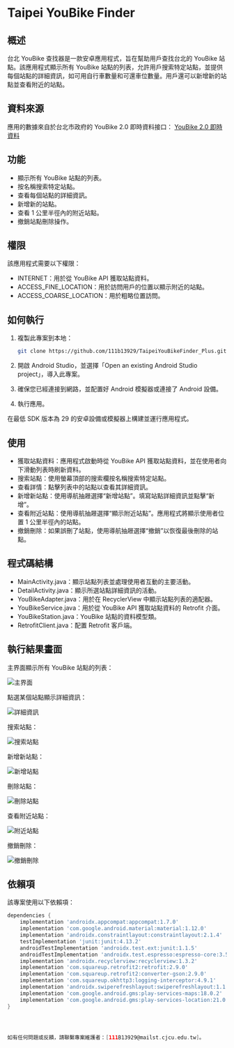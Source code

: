 # Taipei YouBike Finder

## 概述
台北 YouBike 查找器是一款安卓應用程式，旨在幫助用戶查找台北的 YouBike 站點。該應用程式顯示所有 YouBike 站點的列表，允許用戶搜索特定站點，並提供每個站點的詳細資訊，如可用自行車數量和可還車位數量。用戶還可以新增新的站點並查看附近的站點。

## 資料來源
應用的數據來自於台北市政府的 YouBike 2.0 即時資料接口：
[YouBike 2.0 即時資料](https://tcgbusfs.blob.core.windows.net/dotapp/youbike/v2/youbike_immediate.json)

## 功能
- 顯示所有 YouBike 站點的列表。
- 按名稱搜索特定站點。
- 查看每個站點的詳細資訊。
- 新增新的站點。
- 查看 1 公里半徑內的附近站點。
- 撤銷站點刪除操作。

## 權限
該應用程式需要以下權限：
- INTERNET：用於從 YouBike API 獲取站點資料。
- ACCESS_FINE_LOCATION：用於訪問用戶的位置以顯示附近的站點。
- ACCESS_COARSE_LOCATION：用於粗略位置訪問。

## 如何執行
1. 複製此專案到本地：

    ```sh
    git clone https://github.com/111b13929/TaipeiYouBikeFinder_Plus.git
    ```

2. 開啟 Android Studio，並選擇「Open an existing Android Studio project」，導入此專案。

3. 確保您已經連接到網路，並配置好 Android 模擬器或連接了 Android 設備。

4. 執行應用。

在最低 SDK 版本為 29 的安卓設備或模擬器上構建並運行應用程式。

## 使用
- 獲取站點資料：應用程式啟動時從 YouBike API 獲取站點資料，並在使用者向下滑動列表時刷新資料。
- 搜索站點：使用螢幕頂部的搜索欄按名稱搜索特定站點。
- 查看詳情：點擊列表中的站點以查看其詳細資訊。
- 新增新站點：使用導航抽屜選擇“新增站點”。填寫站點詳細資訊並點擊“新增”。
- 查看附近站點：使用導航抽屜選擇“顯示附近站點”。應用程式將顯示使用者位置 1 公里半徑內的站點。
- 撤銷刪除：如果誤刪了站點，使用導航抽屜選擇“撤銷”以恢復最後刪除的站點。

## 程式碼結構
- MainActivity.java：顯示站點列表並處理使用者互動的主要活動。
- DetailActivity.java：顯示所選站點詳細資訊的活動。
- YouBikeAdapter.java：用於在 RecyclerView 中顯示站點列表的適配器。
- YouBikeService.java：用於從 YouBike API 獲取站點資料的 Retrofit 介面。
- YouBikeStation.java：YouBike 站點的資料模型類。
- RetrofitClient.java：配置 Retrofit 客戶端。

## 執行結果畫面

主界面顯示所有 YouBike 站點的列表：

![主界面](screenshots/main_screen.png)

點選某個站點顯示詳細資訊：

![詳細資訊](screenshots/detail_screen.png)

搜索站點：

![搜索站點](screenshots/search_screen.png)

新增新站點：

![新增站點](screenshots/add_station_screen.png)

刪除站點：

![刪除站點](screenshots/add_station_screen.png)

查看附近站點：

![附近站點](screenshots/nearby_stations_screen.png)

撤銷刪除：

![撤銷刪除](screenshots/delete_station_screen.png)

## 依賴項
該專案使用以下依賴項：

```groovy
dependencies {
    implementation 'androidx.appcompat:appcompat:1.7.0'
    implementation 'com.google.android.material:material:1.12.0'
    implementation 'androidx.constraintlayout:constraintlayout:2.1.4'
    testImplementation 'junit:junit:4.13.2'
    androidTestImplementation 'androidx.test.ext:junit:1.1.5'
    androidTestImplementation 'androidx.test.espresso:espresso-core:3.5.1'
    implementation 'androidx.recyclerview:recyclerview:1.3.2'
    implementation 'com.squareup.retrofit2:retrofit:2.9.0'
    implementation 'com.squareup.retrofit2:converter-gson:2.9.0'
    implementation 'com.squareup.okhttp3:logging-interceptor:4.9.1'
    implementation 'androidx.swiperefreshlayout:swiperefreshlayout:1.1.0'
    implementation 'com.google.android.gms:play-services-maps:18.0.2'
    implementation 'com.google.android.gms:play-services-location:21.0.1'
}




如有任何問題或反饋，請聯繫專案維護者：[111B13929@mailst.cjcu.edu.tw]。
